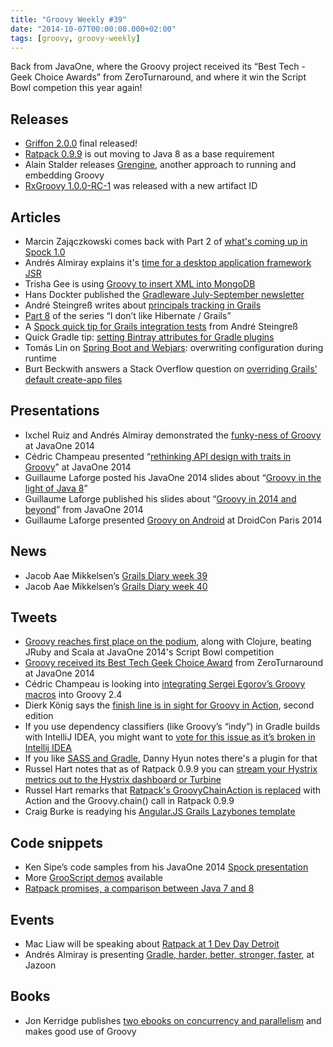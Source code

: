 ```yaml
---
title: "Groovy Weekly #39"
date: "2014-10-07T00:00:00.000+02:00"
tags: [groovy, groovy-weekly]
---
```


Back from JavaOne, where the Groovy project received its “Best Tech - Geek Choice Awards” from ZeroTurnaround, and where it win the Script Bowl competion this year again!

## Releases

*   [Griffon 2.0.0](http://new.griffon-framework.org/news/griffon_2.0.0.html) final released!
*   [Ratpack 0.9.9](http://www.ratpack.io/versions/0.9.9) is out moving to Java 8 as a base requirement
*   Alain Stalder releases [Grengine](http://groovy.329449.n5.nabble.com/ANN-Grengine-td5721425.html), another approach to running and embedding Groovy
*   [RxGroovy 1.0.0-RC-1](https://twitter.com/RxJava/status/517187762307350528) was released with a new artifact ID

## Articles

*   Marcin Zajączkowski comes back with Part 2 of [what's coming up in Spock 1.0](http://solidsoft.wordpress.com/2014/10/03/whats-new-in-upcoming-spock-1-0-part-2-cleaning-up/)
*   Andrés Almiray explains it's [time for a desktop application framework JSR](http://www.jroller.com/aalmiray/entry/it_s_time_for_a)
*   Trisha Gee is using [Groovy to insert XML into MongoDB](http://trishagee.github.io/post/groovy_import_to_mongodb/)
*   Hans Dockter published the [Gradleware July-September newsletter](http://www.gradleware.com/newsletter/gradleware-newsletter-july-aug-sep/)
*   André Steingreß writes about [principals tracking in Grails](http://blog.andresteingress.com/2014/10/04/grails-principal-stamp/)
*   [Part 8](http://rpeszek.blogspot.fr/2014/10/i-dont-like-hibernategrails-part-8-but.html) of the series “I don’t like Hibernate / Grails”
*   A [Spock quick tip for Grails integration tests](http://blog.andresteingress.com/2014/10/05/grails-integration-tests/) from André Steingreß
*   Quick Gradle tip: [setting Bintray attributes for Gradle plugins](https://andrew-oberstar.squarespace.com/blog/2014/9/28/quick-gradle-tip-setting-bintray-attributes-for-gradle-plugins)
*   Tomás Lin on [Spring Boot and Webjars](http://fbflex.wordpress.com/2014/09/22/spring-boot-and-webjars-overwriting-configuration-during-runtime/): overwriting configuration during runtime
*   Burt Beckwith answers a Stack Overflow question on [overriding Grails' default create-app files](http://stackoverflow.com/questions/26127364/override-default-grails-create-app-files/26131261#26131261)

## Presentations

*   Ixchel Ruiz and Andrés Almiray demonstrated the [funky-ness of Groovy](http://fr.slideshare.net/aalmiray/javaone-getting-funky-with-groovy) at JavaOne 2014
*   Cédric Champeau presented “[rethinking API design with traits in Groovy](https://speakerdeck.com/melix/rethinking-api-design-with-traits-in-groovy)” at JavaOne 2014
*   Guillaume Laforge posted his JavaOne 2014 slides about “[Groovy in the light of Java 8](https://speakerdeck.com/glaforge/groovy-in-the-light-of-java-8-javaone-2014)”
*   Guillaume Laforge published his slides about “[Groovy in 2014 and beyond](https://speakerdeck.com/glaforge/groovy-in-2014-and-beyond-javaone-2014)” from JavaOne 2014
*   Guillaume Laforge presented [Groovy on Android](https://www.youtube.com/watch?v=kOVxiob9ZgQ) at DroidCon Paris 2014

## News

*   Jacob Aae Mikkelsen’s [Grails Diary week 39](http://grydeske.net/news/show/63)
*   Jacob Aae Mikkelsen’s [Grails Diary week 40](http://grydeske.net/news/show/64)

## Tweets

*   [Groovy reaches first place on the podium](https://twitter.com/glaforge/status/517485161496051712), along with Clojure, beating JRuby and Scala at JavaOne 2014's Script Bowl competition
*   [Groovy received its Best Tech Geek Choice Award](https://twitter.com/glaforge/status/518307473766514688) from ZeroTurnaround at JavaOne 2014
*   Cédric Champeau is looking into [integrating Sergei Egorov’s Groovy macros](https://twitter.com/cedricchampeau/status/519102857812144128) into Groovy 2.4
*   Dierk König says the [finish line is in sight for Groovy in Action](https://twitter.com/mittie/status/517456134018318336), second edition
*   If you use dependency classifiers (like Groovy’s “indy”) in Gradle builds with IntelliJ IDEA, you might want to [vote for this issue as it’s broken in Intellij IDEA](https://twitter.com/SolidSoftBlog/status/515043592511844353)
*   If you like [SASS and Gradle](https://twitter.com/Lspacewalker/status/516711346801373184), Danny Hyun notes there's a plugin for that
*   Russel Hart notes that as of Ratpack 0.9.9 you can [stream your Hystrix metrics out to the Hystrix dashboard or Turbine](https://twitter.com/rus_hart/status/517275624197865472)
*   Russel Hart remarks that [Ratpack's GroovyChainAction is replaced](https://twitter.com/rus_hart/status/517273884845170688) with Action<Chain> and the Groovy.chain() call in Ratpack 0.9.9
*   Craig Burke is readying his [Angular.JS Grails Lazybones template](https://twitter.com/craigburke1/status/519201978694778880)

## Code snippets

*   Ken Sipe’s code samples from his JavaOne 2014 [Spock presentation](https://github.com/kensipe/spock-javaone2014)
*   More [GrooScript demos](https://twitter.com/grooscript/status/517449135897993216) available
*   [Ratpack promises, a comparison between Java 7 and 8](https://github.com/ratpack/ratpack/commit/cc41092f7cc6?diff=split)
    
## Events

*   Mac Liaw will be speaking about [Ratpack at 1 Dev Day Detroit](http://1devday.net/sessions/ratpack-fun-profit/)
*   Andrés Almiray is presenting [Gradle, harder, better, stronger, faster](http://jazoon.com/talk/Talk122/), at Jazoon

## Books

*   Jon Kerridge publishes [two ebooks on concurrency and parallelism](http://gpars-user-mailing-list.19372.n3.nabble.com/Using-Concurrency-and-Parallelism-Effectively-td4025035.html) and makes good use of Groovy
